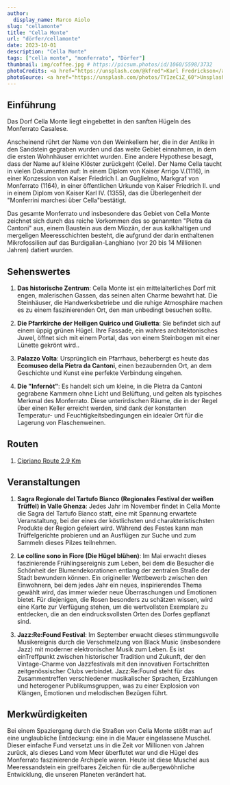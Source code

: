 ```yaml
---
author:
  display_name: Marco Aiolo
slug: "cellamonte"
title: "Cella Monte"
url: "dörfer/cellamonte"
date: 2023-10-01
description: "Cella Monte"
tags: ["cella monte", "monferrato", "Dörfer"]
thumbnail: img/coffee.jpg # https://picsum.photos/id/1060/5598/3732
photoCredits: <a href="https://unsplash.com/@kfred">Karl Fredrickson</a>
photoSource: <a href="https://unsplash.com/photos/TYIzeCiZ_60">Unsplash</a>
---
```


## Einführung

Das Dorf Cella Monte liegt eingebettet in den sanften Hügeln des Monferrato Casalese.

Anscheinend rührt der Name von den Weinkellern her, die in der Antike in den Sandstein gegraben wurden und das weite Gebiet einnahmen, in dem die ersten Wohnhäuser errichtet wurden. Eine andere Hypothese besagt, dass der Name auf kleine Klöster zurückgeht (Celle). Der Name Cella taucht in vielen Dokumenten auf: In einem Diplom von Kaiser Arrigo V.(1116), in einer Konzession von Kaiser Friedrich I. an Guglielmo,
Markgraf von Monferrato (1164), in einer öffentlichen Urkunde von Kaiser Friedrich II. und in einem Diplom von Kaiser Karl IV. (1355), das die Überlegenheit der "Monferrini marchesi über Cella"bestätigt.

Das gesamte Monferrato und insbesondere das
Gebiet von Cella Monte zeichnet sich durch das reiche Vorkommen des so genannten "Pietra da Cantoni" aus, einem Baustein aus dem Miozän, der aus kalkhaltigen und mergeligen Meeresschichten besteht, die aufgrund der darin enthaltenen Mikrofossilien auf das
Burdigalian-Langhiano (vor 20 bis 14 Millionen Jahren) datiert wurden.

## Sehenswertes

1. **Das historische Zentrum**: Cella Monte ist ein mittelalterliches Dorf mit engen, malerischen Gassen, das seinen alten Charme bewahrt hat.
Die Steinhäuser, die Handwerksbetriebe und die ruhige Atmosphäre machen es zu einem faszinierenden Ort, den man unbedingt besuchen sollte.

2. **Die Pfarrkirche der Heiligen Quirico und Giulietta**: Sie befindet sich auf einem üppig grünen Hügel. Ihre Fassade, ein wahres architektonisches Juwel, öffnet sich mit einem Portal, das von einem Steinbogen mit einer Lünette gekrönt wird..

3. **Palazzo Volta**: Ursprünglich ein Pfarrhaus, beherbergt es heute das **Ecomuseo della Pietra da Cantoni**, einen bezaubernden Ort, an dem Geschichte und Kunst eine perfekte Verbindung eingehen. 

4. **Die "Infernòt"**: Es handelt sich um kleine, in die Pietra da Cantoni gegrabene Kammern ohne Licht und Belüftung, und gelten als typisches Merkmal des Monferrato. Diese unterirdischen Räume, die in der Regel über einen Keller erreicht werden, sind
dank der konstanten Temperatur- und Feuchtigkeitsbedingungen ein idealer Ort für die Lagerung von Flaschenweinen.

## Routen

1. [Cipriano  Route 2.9 Km](https://monfit.netlify.app/de/blog/cellamonte-cipriano-route/)

## Veranstaltungen

1. **Sagra Regionale del Tartufo Bianco (Regionales Festival der weißen Trüffel) in Valle Ghenza**: Jedes Jahr im November findet in Cella Monte die Sagra del Tartufo Bianco statt, eine mit Spannung erwartete Veranstaltung, bei der eines der köstlichsten und charakteristischsten Produkte der Region gefeiert wird. Während des Festes kann man Trüffelgerichte probieren und an Ausflügen zur Suche und zum Sammeln dieses Pilzes teilnehmen.

2. **Le colline sono in Fiore (Die Hügel blühen)**: Im Mai erwacht dieses faszinierende Frühlingsereignis zum Leben, bei dem die Besucher die Schönheit der Blumendekorationen entlang der zentralen Straße der Stadt bewundern können. Ein origineller Wettbewerb zwischen den Einwohnern, bei dem jedes Jahr ein neues, inspirierendes Thema gewählt wird, das immer wieder neue Überraschungen und Emotionen bietet. Für diejenigen, die Rosen besonders zu schätzen wissen, wird eine Karte zur Verfügung stehen, um die wertvollsten Exemplare zu entdecken, die an den eindrucksvollsten Orten des Dorfes gepflanzt sind. 

3. **Jazz:Re:Found Festival**: Im September erwacht dieses stimmungsvolle Musikereignis durch die Verschmelzung von Black Music (insbesondere
Jazz) mit moderner elektronischer Musik zum Leben. Es ist einTreffpunkt zwischen historischer Tradition und Zukunft, der den Vintage-Charme von Jazzfestivals mit den innovativen Fortschritten zeitgenössischer Clubs verbindet. Jazz:Re:Found steht für das Zusammentreffen verschiedener musikalischer Sprachen, Erzählungen und heterogener Publikumsgruppen, was zu einer Explosion von Klängen, Emotionen und melodischen Bezügen führt.

## Merkwürdigkeiten

Bei einem Spaziergang durch die Straßen von Cella Monte stößt man auf eine unglaubliche Entdeckung: eine in die Mauer eingelassene Muschel.
Dieser einfache Fund versetzt uns in die Zeit vor Millionen von Jahren zurück, als dieses Land
vom Meer überflutet war und die Hügel des Monferrato faszinierende Archipele waren. Heute ist diese Muschel aus Meeressandstein ein greifbares Zeichen für die außergewöhnliche Entwicklung, die unseren Planeten verändert hat.
